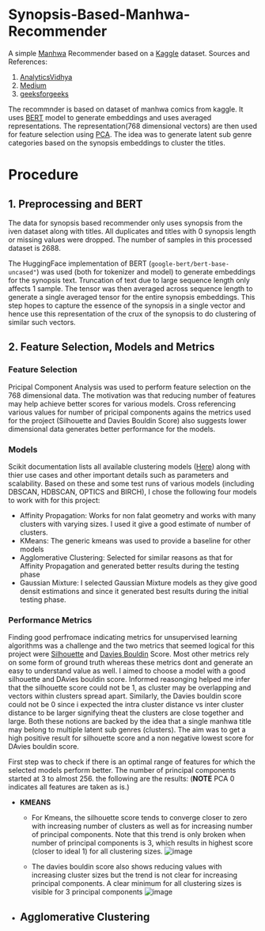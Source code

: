 # Synopsis-Based-Manhwa-Recommender
A simple [Manhwa](https://en.wikipedia.org/wiki/Manhwa) Recommender based on a [Kaggle](https://www.kaggle.com/datasets/iridazzle/webtoon-originals-datasets?select=webtoon_originals_en.csv) dataset.
Sources and References:
1. [AnalyticsVidhya](https://www.analyticsvidhya.com/blog/2021/07/recommendation-system-understanding-the-basic-concepts/)
2. [Medium](https://medium.com/@hazallgultekin/what-is-silhouette-score-f428fb39bf9a)
3. [geeksforgeeks](https://www.geeksforgeeks.org/davies-bouldin-index/)

The recommnder is based on dataset of manhwa comics from kaggle. It uses [BERT](https://huggingface.co/docs/transformers/en/model_doc/bert) model to generate embeddings and uses averaged representations. The representation(768 dimensional vectors) are then used for feature selection using [PCA](https://www.ibm.com/think/topics/principal-component-analysis). The idea was to generate latent sub genre categories based on the synopsis embeddings to cluster the titles.


# Procedure
## 1. Preprocessing and BERT
The data for synopsis based recommender only uses synopsis from the iven dataset along with titles. All duplicates and titles with 0 synopsis length or missing values were dropped. The number of samples in this processed dataset is 2688.

The HuggingFace implementation of BERT (`google-bert/bert-base-uncased"`) was used (both for tokenizer and model) to generate embeddings for the synopsis text. Truncation of text due to large sequence length only affects 1 sample. The tensor was then averaged across sequence length to generate a single averaged tensor for the entire synopsis embeddings. This step hopes to capture the essence of the synopsis in a single vector and hence use this representation of the crux of the synopsis to do clustering of similar such vectors.


## 2. Feature Selection, Models and Metrics
### Feature Selection
Pricipal Component Analysis was used to perform feature selection on the 768 dimensional data. The motivation was that reducing number of features may help achieve better scores for various models. Cross referencing various values for number of pricipal components agains the metrics used for the project (Silhouette and Davies Bouldin Score) also suggests lower dimensional data generates better performance for the models.


### Models
Scikit documentation lists all available clustering models ([Here](https://scikit-learn.org/stable/modules/clustering#hierarchical-clustering)) along with thier use cases and other important details such as parameters and scalability. Based on these and some test runs of various models (including DBSCAN, HDBSCAN, OPTICS and BIRCH), I chose the following four models to work with for this project:

- Affinity Propagation: Works for non falat geometry and works with many clusters with varying sizes. I used it give a good estimate of number of clusters.
- KMeans: The generic kmeans was used to provide a baseline for other models
- Agglomerative Clustering: Selected for similar reasons as that for Affinity Propagation and generated better results during the testing phase
- Gaussian Mixture: I selected Gaussian Mixture models as they give good densit estimations and since it generated best results during the initial testing phase.


### Performance Metrics
Finding good perfromace indicating metrics for unsupervised learning algorithms was a challenge and the two metrics that seemed logical for this project were [Silhouette](https://medium.com/@hazallgultekin/what-is-silhouette-score-f428fb39bf9a) and [Davies Bouldin](https://www.geeksforgeeks.org/davies-bouldin-index/) Score. Most other metrics rely on some form of ground truth whereas these metrics dont and generate an easy to understand value as well. I aimed to choose a model with a good silhouette and DAvies bouldin score. Informed reasonging helped me infer that the silhouette score could not be 1, as cluster may be overlapping and vectors within clusters spread apart. Similarly, the Davies bouldin score could not be 0 since i expected the intra cluster distance vs inter cluster distance to be larger signifying  theat the clusters are close together and large. Both these notions are backed by the idea that a single manhwa title may belong to multiple latent sub genres (clusters). The aim was to get a high positive result for silhouette score and a non negative lowest score for DAvies bouldin score.

First step was to check if there is an optimal range of features for which the selected models perform better. The number of principal components started at 3 to almost 256. the following are the results:
(**NOTE** PCA 0 indicates all features are taken as is.)

- **KMEANS**
  - For Kmeans, the silhouette score tends to converge closer to zero with increasing number of clusters as well as for increasing number of principal components. Note that this trend is only broken when number of principal components is 3, which results in highest score (closer to ideal 1) for all clustering sizes.
    ![image](https://github.com/user-attachments/assets/6af5c62a-ffd6-4cf1-a738-81adc57d0c41)
    
  - The davies bouldin score also shows reducing values with increasing cluster sizes but the trend is not clear for increasing principal components. A clear minimum for all clustering sizes is visible for 3 principal components
    ![image](https://github.com/user-attachments/assets/0d13ae07-0d23-4887-8626-a65244350e47)

- **Agglomerative Clustering**
  - 

